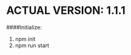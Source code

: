 **ACTUAL VERSION: 1.1.1**
============================

####Initialize: 
1. npm init 
2. npm run start
